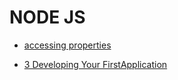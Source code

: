 # NODE JS

- [accessing properties](./Docs/Accessing%20Properties.md)

- [3 Developing Your FirstApplication](./Docs/3%20Developing%20Your%20FirstApplication.md)

